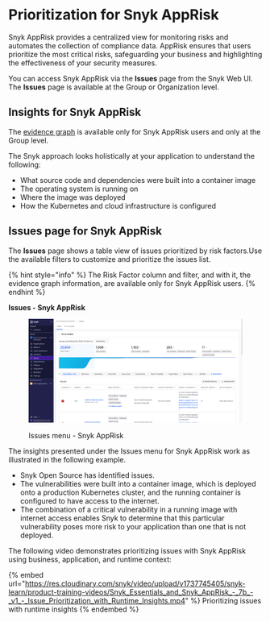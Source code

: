# Prioritization for Snyk AppRisk

Snyk AppRisk provides a centralized view for monitoring risks and automates the collection of compliance data. AppRisk ensures that users prioritize the most critical risks, safeguarding your business and highlighting the effectiveness of your security measures.

You can access Snyk AppRisk via the **Issues** page from the Snyk Web UI. The **Issues** page is available at the Group or Organization level.&#x20;

## Insights for Snyk AppRisk

The [evidence graph](using-the-issues-ui-with-snyk-apprisk/evidence-graph.md) is available only for Snyk AppRisk users and only at the Group level.&#x20;

The Snyk approach looks holistically at your application to understand the following:

* What source code and dependencies were built into a container image
* The operating system is running on
* Where the image was deployed
* How the Kubernetes and cloud infrastructure is configured

## Issues page for Snyk AppRisk&#x20;

The **Issues** page shows a table view of issues prioritized by risk factors.Use the available filters to customize and prioritize the issues list.

{% hint style="info" %}
The Risk Factor column and filter, and with it, the evidence graph information, are available only for Snyk AppRisk users.&#x20;
{% endhint %}

**Issues - Snyk AppRisk**&#x20;

<figure><img src="../../.gitbook/assets/image (3) (1).png" alt="Issues page - Snyk AppRisk"><figcaption><p>Issues menu - Snyk AppRisk </p></figcaption></figure>

The insights presented under the Issues menu for Snyk AppRisk work as illustrated in the following example.&#x20;

* Snyk Open Source has identified issues.&#x20;
* The vulnerabilities were built into a container image, which is deployed onto a production Kubernetes cluster, and the running container is configured to have access to the internet.&#x20;
* The combination of a critical vulnerability in a running image with internet access enables Snyk to determine that this particular vulnerability poses more risk to your application than one that is not deployed.

The following video demonstrates prioritizing issues with Snyk AppRisk using business, application, and runtime context:

{% embed url="https://res.cloudinary.com/snyk/video/upload/v1737745405/snyk-learn/product-training-videos/Snyk_Essentials_and_Snyk_AppRisk_-_7b_-_v1_-_Issue_Prioritization_with_Runtime_Insights.mp4" %}
Prioritizing issues with runtime insights
{% endembed %}
